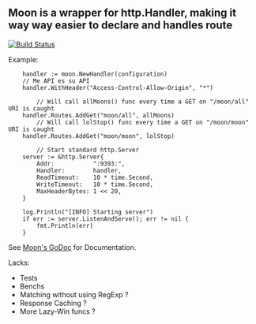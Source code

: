 ## Moon is a wrapper for http.Handler, making it way way easier to declare and handles route
[![Build Status](https://travis-ci.org/monkeydioude/moon.svg?branch=master)](https://travis-ci.org/monkeydioude/moon)

Example:
```golang
	handler := moon.NewHandler(configuration)
	// Me API es su API
	handler.WithHeader("Access-Control-Allow-Origin", "*")

    	// Will call allMoons() func every time a GET on "/moon/all" URI is caught
	handler.Routes.AddGet("moon/all", allMoons)
    	// Will call lolStop() func every time a GET on "/moon/moon" URI is caught
	handler.Routes.AddGet("moon/moon", lolStop)

    	// Start standard http.Server
	server := &http.Server{
		Addr:           ":9393:",
		Handler:        handler,
		ReadTimeout:    10 * time.Second,
		WriteTimeout:   10 * time.Second,
		MaxHeaderBytes: 1 << 20,
	}

	log.Println("[INFO] Starting server")
	if err := server.ListenAndServe(); err != nil {
		fmt.Println(err)
	}
```

See [Moon's GoDoc](https://godoc.org/github.com/monkeydioude/moon) for Documentation.

Lacks:
- Tests
- Benchs
- Matching without using RegExp ?
- Response Caching ?
- More Lazy-Win funcs ?
